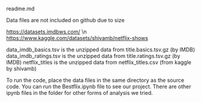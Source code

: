 readme.md

Data files are not included on github due to size

https://datasets.imdbws.com/ \n https://www.kaggle.com/datasets/shivamb/netflix-shows

data_imdb_basics.tsv is the unzipped data from title.basics.tsv.gz (by IMDB)
data_imdb_ratings.tsv is the unzipped data from title.ratings.tsv.gz (by IMDB)
netflix_titles is the unzipped data from netflix_titles.csv (from kaggle by shivamb)


To run the code, place the data files in the same directory as the source code. You can run the Bestflix.ipynb file to see our project. There are other ipynb files in the folder for other forms of analysis we tried.
